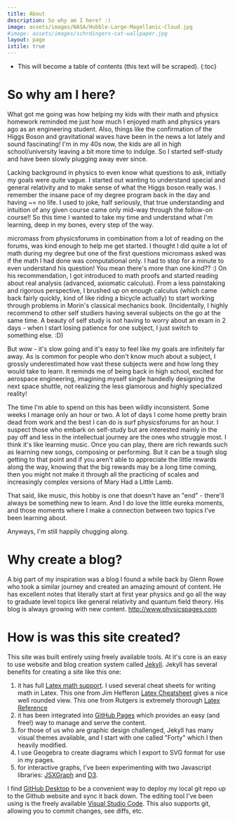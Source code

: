 ```yaml
---
title: About
description: So why am I here? :)
image: assets/images/NASA/Hubble-Large-Magellanic-Cloud.jpg
#image: assets/images/schrdingers-cat-wallpaper.jpg
layout: page
istile: true
---
```

* This will become a table of contents (this text will be scraped).
{:toc}

# So why am I here?
What got me going was how helping my kids with their math and physics homework reminded me just how much I enjoyed math and physics years ago as an engineering student. Also, things like the confirmation of the Higgs Boson and gravitational waves have been in the news a lot lately and sound fascinating! I'm in my 40s now, the kids are all in high school/university leaving a bit more time to indulge. So I started self-study and have been slowly plugging away ever since.

Lacking background in physics to even know what questions to ask, initially my goals were quite vague. I started out wanting to understand special and general relativity and to make sense of what the Higgs boson really was. I remember the insane pace of my degree program back in the day and having ~= no life. I used to joke, half seriously, that true understanding and intuition of any given course came only mid-way through the follow-on course!! So this time I wanted to take my time and understand what I'm learning, deep in my bones, every step of the way.

micromass from physicsforums in combination from a lot of reading on the forums, was kind enough to help me get started. I thought I did quite a lot of math during my degree but one of the first questions micromass asked was if the math I had done was computational only. I had to stop for a minute to even understand his question! You mean there's more than one kind?? :) On his recommendation, I got introduced to math proofs and started reading about real analysis (advanced, axiomatic calculus). From a less painstaking and rigorous perspective, I brushed up on enough calculus (which came back fairly quickly, kind of like riding a bicycle actually) to start working through problems in Morin's classical mechanics book. (Incidentally, I highly recommend to other self studiers having several subjects on the go at the same time. A beauty of self study is not having to worry about an exam in 2 days - when I start losing patience for one subject, I just switch to something else. :D)

But wow - it's slow going and it's easy to feel like my goals are infinitely far away. As is common for people who don't know much about a subject, I grossly underestimated how vast these subjects were and how long they would take to learn. It reminds me of being back in high school, excited for aerospace engineering, imagining myself single handedly designing the next space shuttle, not realizing the less glamorous and highly specialized reality!

The time I'm able to spend on this has been wildly inconsistent. Some weeks I manage only an hour or two. A lot of days I come home pretty brain dead from work and the best I can do is surf physicsforums for an hour. I suspect those who embark on self-study but are interested mainly in the pay off and less in the intellectual journey are the ones who struggle most. I think it's like learning music. Once you can play, there are rich rewards such as learning new songs, composing or performing. But it can be a tough slog getting to that point and if you aren't able to appreciate the little rewards along the way, knowing that the big rewards may be a long time coming, then you might not make it through all the practicing of scales and increasingly complex versions of Mary Had a Little Lamb.

That said, like music, this hobby is one that doesn't have an "end" - there'll always be something new to learn. And I do love the little eureka moments, and those moments where I make a connection between two topics I've been learning about.

Anyways, I'm still happily chugging along.

# Why create a blog?
A big part of my inspiration was a blog I found a while back by Glenn Rowe who took a similar journey and created an amazing amount of content. He has excellent notes that literally start at first year physics and go all the way to graduate level topics like general relativity and quantum field theory. His blog is always growing with new content.
http://www.physicspages.com


# How is was this site created?

This site was built entirely using freely available tools. At it's core is an easy to use website and blog creation system called [Jekyll](https://jekyllrb.com). Jekyll has several benefits for creating a site like this one:
1. it has full [Latex math support](https://jekyllrb.com/docs/extras/). I used several cheat sheets for writing math in Latex. This one from Jim Hefferon [Latex Cheatsheet](http://joshua.smcvt.edu/undergradmath/undergradmath.pdf) gives a nice well rounded view. This one from Rutgers is extremely thorough [Latex Reference](http://reu.dimacs.rutgers.edu/Symbols.pdf)
1. it has been integrated into [GitHub Pages](https://pages.github.com/) which provides an easy (and free!) way to manage and serve the content.
1. for those of us who are graphic design challenged, Jekyll has many visual themes available, and I start with one called "Forty" which I then heavily modified.
1. I use Geogebra to create diagrams which I export to SVG format for use in my pages.
1. for interactive graphs, I've been experimenting with two Javascript libraries: [JSXGraph](https://jsxgraph.uni-bayreuth.de/wp/index.html) and [D3](https://d3js.org).

I find [GitHub Desktop](https://desktop.github.com) to be a convenient way to deploy my local git repo up to the Github website and sync it back down.
The editing tool I've been using is the freely available [Visual Studio Code](https://code.visualstudio.com). This also supports git, allowing you to commit changes, see diffs, etc.
